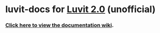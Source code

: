 # luvit-docs for [Luvit 2.0](http://luvit.io) (unofficial)

### **[Click here to view the documentation wiki](https://github.com/develephant/luvit-docs/wiki).**


